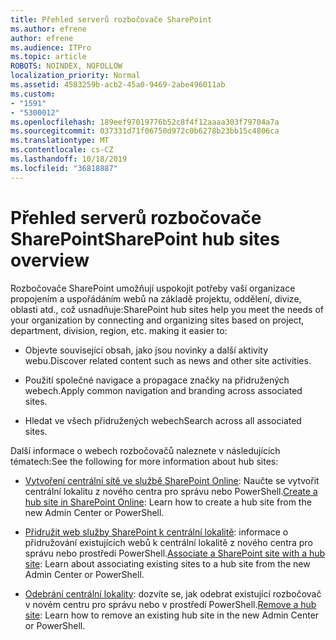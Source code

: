 ```yaml
---
title: Přehled serverů rozbočovače SharePoint
ms.author: efrene
author: efrene
ms.audience: ITPro
ms.topic: article
ROBOTS: NOINDEX, NOFOLLOW
localization_priority: Normal
ms.assetid: 4583259b-acb2-45a0-9469-2abe496011ab
ms.custom:
- "1591"
- "5300012"
ms.openlocfilehash: 189eef97019776b52c8f4f12aaaa303f79704a7a
ms.sourcegitcommit: 037331d71f06750d972c0b6278b23bb15c4806ca
ms.translationtype: MT
ms.contentlocale: cs-CZ
ms.lasthandoff: 10/18/2019
ms.locfileid: "36818887"
---
```

# <a name="sharepoint-hub-sites-overview"></a><span data-ttu-id="18c0e-102">Přehled serverů rozbočovače SharePoint</span><span class="sxs-lookup"><span data-stu-id="18c0e-102">SharePoint hub sites overview</span></span>

<span data-ttu-id="18c0e-103">Rozbočovače SharePoint umožňují uspokojit potřeby vaší organizace propojením a uspořádáním webů na základě projektu, oddělení, divize, oblasti atd., což usnadňuje:</span><span class="sxs-lookup"><span data-stu-id="18c0e-103">SharePoint hub sites help you meet the needs of your organization by connecting and organizing sites based on project, department, division, region, etc. making it easier to:</span></span>

- <span data-ttu-id="18c0e-104">Objevte související obsah, jako jsou novinky a další aktivity webu.</span><span class="sxs-lookup"><span data-stu-id="18c0e-104">Discover related content such as news and other site activities.</span></span>

- <span data-ttu-id="18c0e-105">Použití společné navigace a propagace značky na přidružených webech.</span><span class="sxs-lookup"><span data-stu-id="18c0e-105">Apply common navigation and branding across associated sites.</span></span> 

- <span data-ttu-id="18c0e-106">Hledat ve všech přidružených webech</span><span class="sxs-lookup"><span data-stu-id="18c0e-106">Search across all associated sites.</span></span>

<span data-ttu-id="18c0e-107">Další informace o webech rozbočovačů naleznete v následujících tématech:</span><span class="sxs-lookup"><span data-stu-id="18c0e-107">See the following for more information about hub sites:</span></span>
- <span data-ttu-id="18c0e-108">[Vytvoření centrální sítě ve službě SharePoint Online](https://docs.microsoft.com/sharepoint/create-hub-site): Naučte se vytvořit centrální lokalitu z nového centra pro správu nebo PowerShell.</span><span class="sxs-lookup"><span data-stu-id="18c0e-108">[Create a hub site in SharePoint Online](https://docs.microsoft.com/sharepoint/create-hub-site): Learn how to create a hub site from the new Admin Center or PowerShell.</span></span>

- <span data-ttu-id="18c0e-109">[Přidružit web služby SharePoint k centrální lokalitě](https://support.office.com/article/associate-a-sharepoint-site-with-a-hub-site-ae0009fd-af04-4d3d-917d-88edb43efc05): informace o přidružování existujících webů k centrální lokalitě z nového centra pro správu nebo prostředí PowerShell.</span><span class="sxs-lookup"><span data-stu-id="18c0e-109">[Associate a SharePoint site with a hub site](https://support.office.com/article/associate-a-sharepoint-site-with-a-hub-site-ae0009fd-af04-4d3d-917d-88edb43efc05): Learn about associating existing sites to a hub site from the new Admin Center or PowerShell.</span></span>

- <span data-ttu-id="18c0e-110">[Odebrání centrální lokality](https://docs.microsoft.com/sharepoint/remove-hub-site): dozvíte se, jak odebrat existující rozbočovač v novém centru pro správu nebo v prostředí PowerShell.</span><span class="sxs-lookup"><span data-stu-id="18c0e-110">[Remove a hub site](https://docs.microsoft.com/sharepoint/remove-hub-site): Learn how to remove an existing hub site in the new Admin Center or PowerShell.</span></span>

